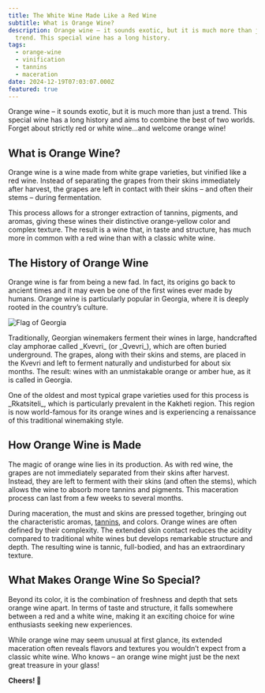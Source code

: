 ```yaml
---
title: The White Wine Made Like a Red Wine
subtitle: What is Orange Wine?
description: Orange wine – it sounds exotic, but it is much more than just a
  trend. This special wine has a long history.
tags:
  - orange-wine
  - vinification
  - tannins
  - maceration
date: 2024-12-19T07:03:07.000Z
featured: true
---
```


Orange wine – it sounds exotic, but it is much more than just a trend. This special wine has a long history and aims to combine the best of two worlds. Forget about strictly red or white wine...and welcome orange wine!

## **What is Orange Wine?**

Orange wine is a wine made from white grape varieties, but vinified like a red wine. Instead of separating the grapes from their skins immediately after harvest, the grapes are left in contact with their skins – and often their stems – during fermentation.

This process allows for a stronger extraction of tannins, pigments, and aromas, giving these wines their distinctive orange-yellow color and complex texture. The result is a wine that, in taste and structure, has much more in common with a red wine than with a classic white wine.

## **The History of Orange Wine**

Orange wine is far from being a new fad. In fact, its origins go back to ancient times and it may even be one of the first wines ever made by humans. Orange wine is particularly popular in Georgia, where it is deeply rooted in the country’s culture.

![Flag of Georgia](/imgs-blog/flag-of-georgia.jpg)

Traditionally, Georgian winemakers ferment their wines in large, handcrafted clay amphorae called &#x5F;Kvevri&#x5F; (or &#x5F;Qvevri_), which are often buried underground. The grapes, along with their skins and stems, are placed in the Kvevri and left to ferment naturally and undisturbed for about six months. The result: wines with an unmistakable orange or amber hue, as it is called in Georgia.

One of the oldest and most typical grape varieties used for this process is &#x5F;Rkatsiteli_, which is particularly prevalent in the Kakheti region. This region is now world-famous for its orange wines and is experiencing a renaissance of this traditional winemaking style.

## **How Orange Wine is Made**

The magic of orange wine lies in its production. As with red wine, the grapes are not immediately separated from their skins after harvest. Instead, they are left to ferment with their skins (and often the stems), which allows the wine to absorb more tannins and pigments. This maceration process can last from a few weeks to several months.

During maceration, the must and skins are pressed together, bringing out the characteristic aromas, [tannins](https://www.vinoteqa.com/en/blog/wines/importance-of-tannins), and colors. Orange wines are often defined by their complexity. The extended skin contact reduces the acidity compared to traditional white wines but develops remarkable structure and depth. The resulting wine is tannic, full-bodied, and has an extraordinary texture.

## **What Makes Orange Wine So Special?**

Beyond its color, it is the combination of freshness and depth that sets orange wine apart. In terms of taste and structure, it falls somewhere between a red and a white wine, making it an exciting choice for wine enthusiasts seeking new experiences.

While orange wine may seem unusual at first glance, its extended maceration often reveals flavors and textures you wouldn’t expect from a classic white wine. Who knows – an orange wine might just be the next great treasure in your glass!

**Cheers! 🍷**

